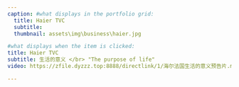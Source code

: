 ```yaml
---
caption: #what displays in the portfolio grid:
  title: Haier TVC
  subtitle:
  thumbnail: assets\img\business\haier.jpg

#what displays when the item is clicked:
title: Haier TVC
subtitle: 生活的意义 </br> "The purpose of life"
video: https://zfile.dyzzz.top:8888/directlink/1/海尔法国生活的意义预告片.mp4

---
```




